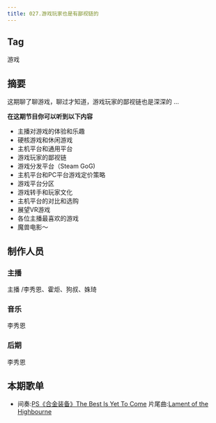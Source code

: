 ```yaml
---
title: 027.游戏玩家也是有鄙视链的
---
```

## Tag

游戏
## 摘要

这期聊了聊游戏，聊过才知道，游戏玩家的鄙视链也是深深的  …

**在这期节目你可以听到以下内容**

- 主播对游戏的体验和乐趣
- 硬核游戏和休闲游戏
- 主机平台和通用平台
- 游戏玩家的鄙视链
- 游戏分发平台（Steam GoG)
- 主机平台和PC平台游戏定价策略
- 游戏平台分区
- 游戏转手和玩家文化
- 主机平台的对比和选购
- 展望VR游戏
- 各位主播最喜欢的游戏
- 魔兽电影～

## 制作人员

### 主播

主播 /李秀恩、霍炬、狗叔、姝琦

### 音乐

李秀恩

### 后期

李秀恩

## 本期歌单

- 间奏:[PS《合金装备》The Best Is Yet To Come](http://music.163.com/song/31719179/?userid=8897764)
片尾曲:[Lament of the Highbourne](http://music.163.com/song/1927982/?userid=8897764)
